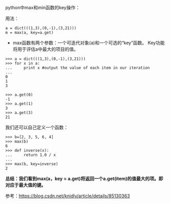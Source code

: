 python中max和min函数的key操作：

用法：

```
a = dict(((1,3),(0,-1),(3,21)))
m = max(a, key=a.get)
```

- max函数有两个参数：一个可迭代对象(a)和一个可选的“key”函数。 Key功能将用于评估a中最大的项目的值。

```
>>> a = dict(((1,3),(0,-1),(3,21)))
>>> for x in a:
...     print x #output the value of each item in our iteration
... 
0
1
3
```

```
>>> a.get(0)
-1
>>> a.get(1)
3
>>> a.get(3)
21
```

我们还可以自己定义一个函数：

```
>>> b=[2, 3, 5, 6, 4]
>>> max(b)
6
>>> def inverse(x):
...     return 1.0 / x
... 
>>> max(b, key=inverse)
2
```

**总结：我们看到max(a，key = a.get)将返回一个a.get(item)的值最大的项。即对应于最大值的键。**

参考：https://blog.csdn.net/knidly/article/details/85130363